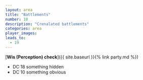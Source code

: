 ```yaml
---
layout: area
title: "Battlements"
number: 18
description: "Crenalated battlements"
categories: area
player_images:
leads_to:
  - 19
---
```



[**Wis (Perception) check**]({{ site.baseurl }}{% link party.md %})
* DC 18 something hidden
* DC 10 something obvious

